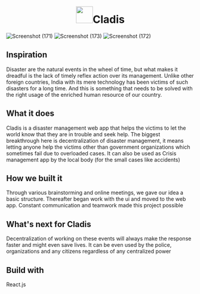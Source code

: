 <h1 align="center"><img src="https://user-images.githubusercontent.com/83513144/151689238-5fc4bcdf-b323-455d-97d9-a96c6bc2c036.png" width="45px">Cladis</h1>


![Screenshot (171)](https://user-images.githubusercontent.com/83513144/151689226-1dcc9196-78ba-4379-bb16-31ab7323e46c.png)
![Screenshot (173)](https://user-images.githubusercontent.com/83513144/151689336-053effb4-28e2-4a14-b302-07022f899289.png)
![Screenshot (172)](https://user-images.githubusercontent.com/83513144/151689340-fc318512-87dd-4e10-9a6b-5f9efaac66d2.png)


## Inspiration
Disaster are the natural events in the wheel of time, but what makes it dreadful is the lack of timely reflex action over its management. Unlike other foreign countries, India with its mere technology has been victims of such disasters for a long time. And this is something that needs to be solved with the right usage of the enriched human resource of our country.

## What it does
Cladis is a disaster management web app that helps the victims to let the world know that they are in trouble and seek help. The biggest breakthrough here is decentralization of disaster management, it means letting anyone help the victims other than government organizations which sometimes fail due to overloaded cases. It can also be used as Crisis management app by the local body (for the small cases like accidents)

## How we built it
Through various brainstorming and online meetings, we gave our idea a basic structure. Thereafter began work with the ui and moved to the web app. Constant communication and teamwork made this project possible


## What's next for Cladis
Decentralization of working on these events will always make the response faster and might even save lives. It can be even used by the police, organizations and any citizens regardless of any centralized power

## Build with
React.js
